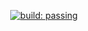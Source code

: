 <p align="center">
  <a href="https://github.com/viperML/miq/actions/workflows/ci.yaml">
  <img alt="build: passing" src="https://img.shields.io/github/actions/workflow/status/viperML/miq/ci.yaml?branch=master&label=build">
  </a>
</p>
